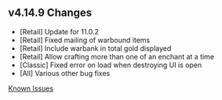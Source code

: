 ## v4.14.9 Changes

* [Retail] Update for 11.0.2
* [Retail] Fixed mailing of warbound items
* [Retail] Include warbank in total gold displayed
* [Retail] Allow crafting more than one of an enchant at a time
* [Classic] Fixed error on load when destroying UI is open
* [All] Various other bug fixes

[Known Issues](https://support.tradeskillmaster.com/en_US/known_issues)
